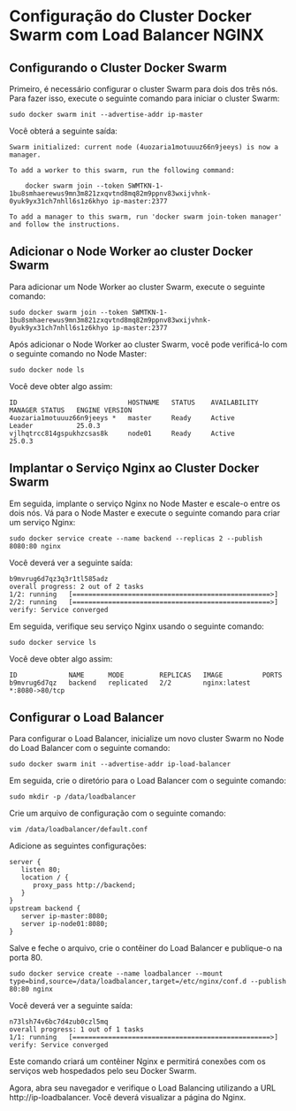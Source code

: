 # Configuração do Cluster Docker Swarm com Load Balancer NGINX

## Configurando o Cluster Docker Swarm

Primeiro, é necessário configurar o cluster Swarm para dois dos três nós. Para fazer isso, execute o seguinte comando para iniciar o cluster Swarm:

```
sudo docker swarm init --advertise-addr ip-master
```

Você obterá a seguinte saída:

```
Swarm initialized: current node (4uozaria1motuuuz66n9jeeys) is now a manager.

To add a worker to this swarm, run the following command:

    docker swarm join --token SWMTKN-1-1bu8smhaerewus9mn3m821zxqvtnd8mq82m9ppnv83wxijvhnk-0yuk9yx31ch7nhll6s1z6khyo ip-master:2377

To add a manager to this swarm, run 'docker swarm join-token manager' and follow the instructions.
```

## Adicionar o Node Worker ao cluster Docker Swarm

Para adicionar um Node Worker ao cluster Swarm, execute o seguinte comando:

```
sudo docker swarm join --token SWMTKN-1-1bu8smhaerewus9mn3m821zxqvtnd8mq82m9ppnv83wxijvhnk-0yuk9yx31ch7nhll6s1z6khyo ip-master:2377
```

Após adicionar o Node Worker ao cluster Swarm, você pode verificá-lo com o seguinte comando no Node Master:

```
sudo docker node ls
```

Você deve obter algo assim:

```
ID                            HOSTNAME   STATUS    AVAILABILITY   MANAGER STATUS   ENGINE VERSION
4uozaria1motuuuz66n9jeeys *   master     Ready     Active         Leader           25.0.3
vjlhqtrcc814gspukhzcsas8k     node01     Ready     Active                          25.0.3
```

## Implantar o Serviço Nginx ao Cluster Docker Swarm

Em seguida, implante o serviço Nginx no Node Master e escale-o entre os dois nós. Vá para o Node Master e execute o seguinte comando para criar um serviço Nginx:

```
sudo docker service create --name backend --replicas 2 --publish 8080:80 nginx
```
Você deverá ver a seguinte saída:

```
b9mvrug6d7qz3q3r1tl585adz
overall progress: 2 out of 2 tasks 
1/2: running   [==================================================>] 
2/2: running   [==================================================>] 
verify: Service converged
```
Em seguida, verifique seu serviço Nginx usando o seguinte comando:

```
sudo docker service ls
```
Você deve obter algo assim:

```
ID             NAME      MODE         REPLICAS   IMAGE          PORTS
b9mvrug6d7qz   backend   replicated   2/2        nginx:latest   *:8080->80/tcp
```

## Configurar o Load Balancer

Para configurar o Load Balancer, inicialize um novo cluster Swarm no Node do Load Balancer com o seguinte comando:

```
sudo docker swarm init --advertise-addr ip-load-balancer
```
Em seguida, crie o diretório para o Load Balancer com o seguinte comando:

```
sudo mkdir -p /data/loadbalancer
```

Crie um arquivo de configuração com o seguinte comando:

```
vim /data/loadbalancer/default.conf
```

Adicione as seguintes configurações:

```
server {
   listen 80;
   location / {
      proxy_pass http://backend;
   }
}
upstream backend {
   server ip-master:8080;
   server ip-node01:8080;
}
```

Salve e feche o arquivo, crie o contêiner do Load Balancer e publique-o na porta 80.

```
sudo docker service create --name loadbalancer --mount type=bind,source=/data/loadbalancer,target=/etc/nginx/conf.d --publish 80:80 nginx
```

Você deverá ver a seguinte saída:

```
n73lsh74v6bc7d4zub0czl5mq
overall progress: 1 out of 1 tasks 
1/1: running   [==================================================>] 
verify: Service converged 
```

Este comando criará um contêiner Nginx e permitirá conexões com os serviços web hospedados pelo seu Docker Swarm.

Agora, abra seu navegador e verifique o Load Balancing utilizando a URL http://ip-loadbalancer. Você deverá visualizar a página do Nginx.
